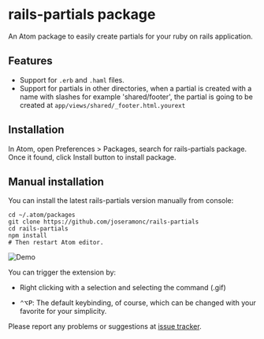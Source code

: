 # rails-partials package

An Atom package to easily create partials for your ruby on rails application.

## Features
* Support for `.erb` and `.haml` files.
* Support for partials in other directories, when a partial is created with a name with slashes for example 'shared/footer', the partial is going to be created at `app/views/shared/_footer.html.yourext`

## Installation

In Atom, open Preferences > Packages, search for rails-partials package. Once it found, click Install button to install package.

## Manual installation

You can install the latest rails-partials version manually from console:

    cd ~/.atom/packages
    git clone https://github.com/joseramonc/rails-partials
    cd rails-partials
    npm install
    # Then restart Atom editor.

![Demo](http://cl.ly/image/0b1j3t0c1T1k/railsdemo.gif)

You can trigger the extension by:

* Right clicking with a selection and selecting the command (.gif)

* <kbd>⌃⌥P</kbd>: The default keybinding, of course, which can be changed with your favorite for your simplicity.

Please report any problems or suggestions at [issue tracker](https://github.com/joseramonc/rails-partials/issues/new).

